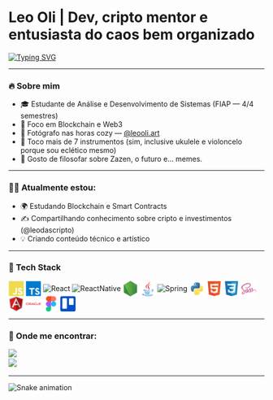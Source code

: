 # Leo Oli | Dev, cripto mentor e entusiasta do caos bem organizado

[![Typing SVG](https://readme-typing-svg.herokuapp.com?font=Fira+Code&weight=500&pause=1000&center=true&vCenter=true&width=435&lines=Estudante+de+ADS+na+FIAP;Explorando+Blockchain+e+Cripto;Mentor+em+investimentos+digitais;Criando+portf%C3%B3lio+art%C3%ADstico+e+t%C3%A9cnico;Zerando+Souls+Games+na+bike+ergom%C3%A9trica)](https://git.io/typing-svg)

---

### 🔥 Sobre mim
- 🎓 Estudante de Análise e Desenvolvimento de Sistemas (FIAP — 4/4 semestres)
- 🧠 Foco em Blockchain e Web3
- 📸 Fotógrafo nas horas cozy — [@leooli.art](https://www.instagram.com/leooli.art)
- 🎸 Toco mais de 7 instrumentos (sim, inclusive ukulele e violoncelo porque sou eclético mesmo)
- 💬 Gosto de filosofar sobre Zazen, o futuro e... memes.

---

### 🧑‍💻 Atualmente estou:
- 🌍 Estudando Blockchain e Smart Contracts
- ✍️ Compartilhando conhecimento sobre cripto e investimentos (@leodascripto)
- 💡 Criando conteúdo técnico e artístico

---

### 💼 Tech Stack
<div style="display: inline_block">
  <img align="center" alt="JavaScript" height="30" src="https://raw.githubusercontent.com/devicons/devicon/master/icons/javascript/javascript-plain.svg">
  <img align="center" alt="TypeScript" height="30" src="https://github.com/devicons/devicon/blob/master/icons/typescript/typescript-original.svg">
  <img align="center" alt="React" height="30" src="https://cdn.jsdelivr.net/gh/devicons/devicon/icons/react/react-original.svg" />
  <img align="center" alt="ReactNative" height="30" src="https://cdn.jsdelivr.net/gh/devicons/devicon/icons/react/react-original.svg" />
  <img align="center" alt="NodeJS" height="30" src="https://github.com/devicons/devicon/blob/master/icons/nodejs/nodejs-original.svg">
  <img align="center" alt="Java" height="30" src="https://github.com/devicons/devicon/blob/master/icons/java/java-original.svg">
  <img align="center" alt="Spring" height="30" src="https://cdn.jsdelivr.net/gh/devicons/devicon/icons/spring/spring-original.svg" />
  <img align="center" alt="Python" height="30" src="https://github.com/devicons/devicon/blob/master/icons/python/python-original.svg">
  <img align="center" alt="HTML" height="30" src="https://raw.githubusercontent.com/devicons/devicon/master/icons/html5/html5-original.svg">
  <img align="center" alt="CSS" height="30" src="https://raw.githubusercontent.com/devicons/devicon/master/icons/css3/css3-original.svg">
  <img align="center" alt="Sass" height="30" src="https://github.com/devicons/devicon/blob/master/icons/sass/sass-original.svg">
  <img align="center" alt="Angular" height="30" src="https://github.com/devicons/devicon/blob/master/icons/angularjs/angularjs-original.svg">
  <img align="center" alt="Oracle" height="30" src="https://github.com/devicons/devicon/blob/master/icons/oracle/oracle-original.svg">
  <img align="center" alt="Figma" height="30" src="https://github.com/devicons/devicon/blob/master/icons/figma/figma-original.svg">
  <img align="center" alt="Trello" height="30" src="https://github.com/devicons/devicon/blob/master/icons/trello/trello-plain.svg">
</div>

---

### 📲 Onde me encontrar:

<div> 
  <a href="https://www.instagram.com/leodascripto" target="_blank"><img src="https://img.shields.io/badge/-Investimentos-%23333?style=for-the-badge&logo=instagram&logoColor=white&label=leodascripto" target="_blank"></a> <br>
  <a href="https://www.instagram.com/leooli.art" target="_blank"><img src="https://img.shields.io/badge/-Fotografia-%23E4405F?style=for-the-badge&logo=instagram&logoColor=white&label=leooli.art" target="_blank"></a> <br>
</div>

---

![Snake animation](https://github.com/leooli-321/leooli-321/blob/output/github-contribution-grid-snake.svg)
